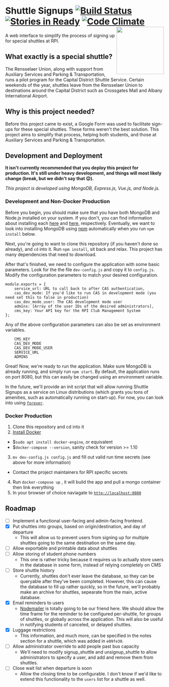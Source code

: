# Shuttle Signups [![Build Status](https://travis-ci.org/wtg/shuttle-signups.svg?branch=master)](https://travis-ci.org/wtg/shuttle-signups) [![Stories in Ready](https://badge.waffle.io/wtg/shuttle-signups.svg?label=ready&title=Ready)](http://waffle.io/wtg/shuttle-signups) [![Code Climate](https://img.shields.io/codeclimate/github/wtg/shuttle-signups.svg)](https://codeclimate.com/github/wtg/shuttle-signups)[<img align="right" width="150px" src="http://webtech.union.rpi.edu/static/wtg.svg">](http://webtech.union.rpi.edu/)

A web interface to simplify the process of signing up for special shuttles at RPI.

## What exactly is a special shuttle?
The Rensselaer Union, along with support from Auxiliary Services and Parking & Transportation, runs a pilot program for the Capital District Shuttle Service. Certain weekends of the year, shuttles leave from the Rensselaer Union to destinations around the Capital District such as Crossgates Mall and Albany International Airport.

## Why is this project needed?
Before this project came to exist, a Google Form was used to facilitate sign-ups for these special shuttles. These forms weren't the best solution. This project aims to simplify that process, helping both students, and those at Auxiliary Services and Parking & Transportation.

## Development and Deployment

**It isn't currently recommended that you deploy this project for production. It's still under heavy development, and things will most likely change (break, but we didn't say that 😉).**

*This project is developed using MongoDB, Express.js, Vue.js, and Node.js.*

### Development and Non-Docker Production

Before you begin, you should make sure that you have both MongoDB and Node.js installed on your system. If you don't, you can find information about installing each [here](https://docs.mongodb.com/v3.2/installation/) and [here](https://nodejs.org/en/download/package-manager/), respectively.
Eventually, we want to look into installing MongoDB using [npm](https://www.npmjs.com/) automatically when you run ```npm install``` below.

Next, you're going to want to clone this repository (if you haven't done so already), and ```cd``` into it. Run ```npm install```, sit back and relax. This project has many dependencies that need to download.

After that's finished, we need to configure the application with some basic parameters.
Look for the the file ```dev-config.js``` and copy it to ```config.js```. Modify the configuration parameters to match your desired configuration.

```
module.exports = {
    service_url: URL to call back to after CAS authentication,
    cas_dev_mode: If you'd like to run CAS in development mode (you need set this to false in production)
    cas_dev_mode_user: The CAS development mode user
    admins: [Array of the user IDs of the desired administrators],
    cms_key: Your API key for the RPI Club Management System
};
```
Any of the above configuration parameters can also be set as environment variables.

```
    CMS_KEY
    CAS_DEV_MODE
    CAS_DEV_MODE_USER
    SERVICE_URL
    ADMINS
```    

Great! Now, we're ready to run the application. Make sure MongoDB is already running, and simply run ```npm start```. By default, the application runs on port 8080, but this can easily be changed using an environment variable.

In the future, we'll provide an init script that will allow running Shuttle Signups as a service on Linux distributions (which grants you tons of amenities, such as automatically running on start-up). For now, you can look into using [```forever```](https://www.npmjs.com/package/forever).


### Docker Production

1. Clone this repository and cd into it
2. [Install Docker](https://docs.docker.com/engine/installation/)
  - $```sudo apt install docker-engine```, or equivalent
  - $```docker-compose --version```, sanity check for version >= 1.10
3. ```mv dev-config.js config.js``` and fill out valid run time secrets (see above for more information)
  - Contact the project maintainers for RPI specific secrets
4. Run ```docker-compose up``` , it will build the app and pull a mongo container then link everything
5. In your browser of choice naviagate to [```http://localhost:8080```](http://localhost:8080)

## Roadmap
  - [ ] Implement a functional user-facing and admin-facing frontend.
  - [X] Put shuttles into groups, based on origin/destination, and day of departure
    * This will allow us to prevent users from signing up for multiple shuttles going to the same destination on the same day.
  - [ ] Allow exportable and printable data about shuttles
  - [ ] Allow storing of student phone numbers
    * This one is rather tricky because it requires us to actually store users in the database in some form, instead of relying completely on CMS
  - [ ] Store shuttle history
    * Currently, shuttles don't ever leave the database, so they can be queryable after they've been completed. However, this can cause the database to fill up rather quickly, so in the future, we'll probably make an archive for shuttles, sepearate from the main, active database.
  - [X] Email reminders to users
    * [Nodemailer](https://nodemailer.com/) is totally going to be our friend here. We should allow the time frame for the reminder to be configured per-shuttle, for groups of shuttles, or globally across the application. This will also be useful in notifying students of canceled, or delayed shuttles.
  - [X] Luggage restrictions
    * This information, and much more, can be specified in the notes section for a shuttle, which was added in ```e09fe30```.
  - [ ] Allow administrator override to add people past bus capacity
    * We'll need to modify signup_shuttle and unsignup_shuttle to allow administrators to specify a user, and add and remove them from shuttles.
  - [ ] Close wait list when departure is soon
    * Allow the closing time to be configurable. I don't know if we'd like to extend this functionality to the ```users``` list for a shuttle as well.